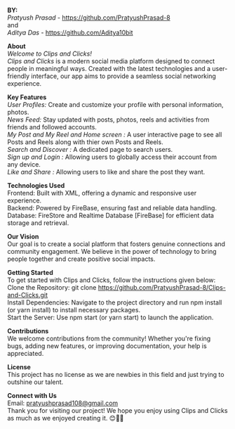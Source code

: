 **BY:**  
*Pratyush Prasad* - https://github.com/PratyushPrasad-8  
and  
*Aditya Das* - https://github.com/Aditya10bit

**About**  
_Welcome to Clips and Clicks!_  
_Clips and Clicks_ is a modern social media platform designed to connect people in meaningful ways. Created with the latest technologies and a user-friendly interface, our app aims to provide a seamless social networking experience.

**Key Features**  
*User Profiles:* Create and customize your profile with personal information, photos.  
*News Feed:* Stay updated with posts, photos, reels and activities from friends and followed accounts.  
*My Post and My Reel and Home screen :* A user interactive page to see all Posts and Reels along with thier own Posts and Reels.  
*Search and Discover :* A dedicated page to search users.  
*Sign up and Login :* Allowing users to globally access their account from any device.  
*Like and Share :* Allowing users to like and share the post they want.

**Technologies Used**  
Frontend: Built with XML, offering a dynamic and responsive user experience.  
Backend: Powered by FireBase, ensuring fast and reliable data handling.  
Database: FireStore and Realtime Database [FireBase] for efficient data storage and retrieval.

**Our Vision**  
Our goal is to create a social platform that fosters genuine connections and community engagement. We believe in the power of technology to bring people together and create positive social impacts.

**Getting Started**  
To get started with Clips and Clicks, follow the instructions given below:  
Clone the Repository: git clone https://github.com/PratyushPrasad-8/Clips-and-Clicks.git  
Install Dependencies: Navigate to the project directory and run npm install (or yarn install) to install necessary packages.  
Start the Server: Use npm start (or yarn start) to launch the application.


**Contributions**  
We welcome contributions from the community! Whether you're fixing bugs, adding new features, or improving documentation, your help is appreciated.

**License**  
This project has no license as we are newbies in this field and just trying to outshine our talent.

**Connect with Us**  
Email: pratyushprasad108@gmail.com  
Thank you for visiting our project! We hope you enjoy using Clips and Clicks as much as we enjoyed creating it.
😊🫰🔆
